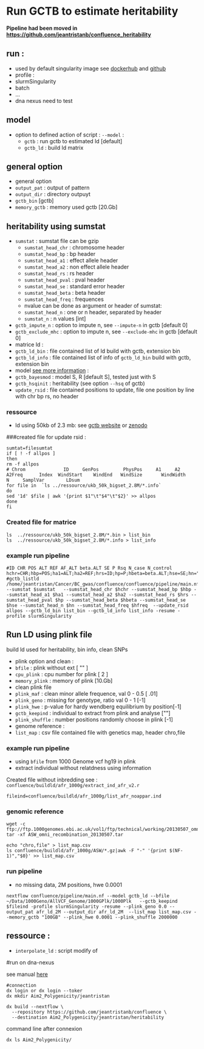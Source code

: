 # Run GCTB to estimate heritability
**Pipeline had been moved in https://github.com/jeantristanb/confluence_heritability**
## run :
* used by default singularity image see [dockerhub](https://hub.docker.com/repository/docker/jeantristanb/confluence) and [github](https://github.com/jeantristanb/confluence_docker)
* profile :
 * slurmSingularity
 * batch
 * ...
 * dna nexus need to test

## model 
* option to defined action of script : `--model` :
  * `gctb` : run gctb to estimated ld [default]
  * `gctb_ld` : build ld matrix
## general option 
* general option
 * `output_pat` : output of pattern
 * `output_dir` : directory outpuyt
 * `gctb_bin` [gctb]
 * `memory_gctb` : memory used gctb [20.Gb]
 
## heritability using sumstat
 * `sumstat` : sumstat file can  be gzip
   * `sumstat_head_chr` : chromosome header
   * `sumstat_head_bp` : bp header
   * `sumstat_head_a1` : effect allele header
   * `sumstat_head_a2` : non effect allele header
   * `sumstat_head_rs` : rs header
   * `sumstat_head_pval` : pval header
   * `sumstat_head_se` : standard error header
   * `sumstat_head_beta` : beta header
   * `sumstat_head_freq` : frequences
   * nvalue can be done as argument or header of sumstat:
    * `sumstat_head_n` : one or n header, separated by header
    * `sumstat_n` :  n values [int]
 * `gctb_impute_n` : option to impute n, see `--impute-n` in gctb [default 0]
 * `gctb_exclude_mhc` : option to impute n, see `--exclude-mhc` in gctb [default 0]
 * matrice ld :
  * `gctb_ld_bin` :  file contained list of ld build with gctb, extension bin
  * `gctb_ld_info` :  file contained list of info of `gctb_ld_bin` build with gctb, extension bin 
 * model [see more information](https://cnsgenomics.com/software/gctb/#Bayesianalphabet) :
  * `gctb_bayesmod` : model S, R [default S], tested just with S
  * `gctb_hsqinit` : heritability (see option `--hsq` of gctb)
 * `update_rsid` : file contained positions to update, file one position by line with chr bp rs, no header

### ressource 
 * ld using 50kb of 2.3 mb: see [gctb website](https://cnsgenomics.com/software/gctb/#LDmatrices) or [zenodo](https://zenodo.org/records/3375373#.XyFgOS17G8o)

###created file for update rsid :

```
sumtat=filesumtat
if [ ! -f allpos ]
then
rm -f allpos
# Chrom              ID     GenPos         PhysPos     A1     A2       A2Freq      Index  WindStart    WindEnd   WindSize       WindWidth          N     SamplVar        LDsum
for file in  `ls ../ressource/ukb_50k_bigset_2.8M/*.info`
do
sed '1d' $file | awk '{print $1"\t"$4"\t"$2}' >> allpos
done
fi
```

### Created file for matrice
```
ls  ../ressource/ukb_50k_bigset_2.8M/*.bin > list_bin
ls  ../ressource/ukb_50k_bigset_2.8M/*.info > list_info
```


### example run pipeline
```
#ID CHR POS ALT REF AF_ALT beta.ALT SE P Rsq N_case N_control
hchr=CHR;hbp=POS;ha1=ALT;ha2=REF;hrs=ID;hp=P;hbeta=beta.ALT;hse=SE;hn="N_case,N_control";hfreq=AF_ALT
#gctb_listld  
/home/jeantristan/Cancer/BC_gwas/confluence/confluence/pipeline/main.nf  --sumstat $sumstat   --sumstat_head_chr $hchr --sumstat_head_bp $hbp --sumstat_head_a1 $ha1 --sumstat_head_a2 $ha2 --sumstat_head_rs $hrs --sumstat_head_pval $hp --sumstat_head_beta $hbeta --sumstat_head_se $hse --sumstat_head_n $hn --sumstat_head_freq $hfreq  --update_rsid allpos --gctb_ld_bin list_bin --gctb_ld_info list_info -resume -profile slurmSingularity
```

## Run LD using plink file 
build ld used for heritability, bin info, clean SNPs
* plink option and clean :
 * `bfile` : plink without ext [ "" ]
 * `cpu_plink` : cpu number for plink [ 2 ]
 * `memory_plink` :  memory of plink [10.Gb]
* clean plink file
 * `plink_maf` :  clean minor allele frequence, val 0 - 0.5 [ .01]
 * `plink_geno` : missing for genotype, ratio val 0 - 1 [-1]
 * `plink_hwe` : p-value for hardy wendberg equilibrium by position[-1]
 * `gctb_keepind` : individual to extract from plink and analyse  [""]
 * `plink_shuffle` : number positions randomly choose in plink [-1]
* genome reference :
 * `list_map` : csv file contained file with genetics map, header chro,file

### example run pipeline 
 * using `bfile` from 1000 Genome vcf hg19 in plink
 * extract individual without relatdness using information

Created file without inbredding
see :  `confluence/buildld/afr_1000g/extract_ind_afr_v2.r`

```
fileind=confluence/buildld/afr_1000g/list_afr_noappar.ind
```

### genomic reference

```
wget -c ftp://ftp.1000genomes.ebi.ac.uk/vol1/ftp/technical/working/20130507_omni_recombination_rates/ASW_omni_recombination_20130507.tar
tar -xf ASW_omni_recombination_20130507.tar
```

```
echo "chro,file" > list_map.csv
ls confluence/buildld/afr_1000g/ASW/*.gz|awk -F "-" '{print $(NF-1)","$0}' >> list_map.csv
```

### run pipeline
 * no missing data, 2M positions, hwe 0.0001

```
nextflow confluence/pipeline/main.nf --model gctb_ld --bfile ~/Data/1000Geno/AllVCF_Genome/1000GPlk/1000Plk   --gctb_keepind $fileind -profile slurmSingularity -resume --plink_geno 0.0 --output_pat afr_ld_2M --output_dir afr_ld_2M  --list_map list_map.csv --memory_gctb "100GB" --plink_hwe 0.0001 --plink_shuffle 2000000
```


## ressource :
*  `interpolate_ld` : script modify  of 

#run on dna-nexus

see manual [here](https://documentation.dnanexus.com/user/running-apps-and-workflows/running-nextflow-pipelines)



```
#connection
dx login or dx login --toker
dx mkdir Aim2_Polygenicity/jeantristan

dx build --nextflow \
  --repository https://github.com/jeantristanb/confluence \
  --destination Aim2_Polygenicity/jeantristan/heritability
```

command line after connexion
```
dx ls Aim2_Polygenicity/
```

